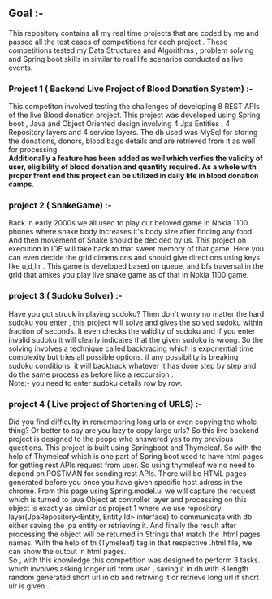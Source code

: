 ## Goal :- </br>
This repository contains all my real time projects  that are coded by me and passed all the test cases of competitions for each project . These competitions tested my Data Structures and Algorithms , problem solving and Spring boot skills in similar to real life scenarios 
conducted as live events.

### Project 1 ( Backend Live Project of Blood Donation System) :-
This competiton involved testing the challenges of developing 8 REST APIs of the live Blood donation project.  This project was developed using Spring boot , Java and Object Oriented design involving 4 Jpa Entities , 4 Repository layers and 4 service layers. The db used was MySql for storing the donations, donors, blood bags details and are retrieved from it as well for processing. </br>
**Additionally a feature has been added as well which verfies the validity of user, eligibility of blood donation and quantity required. As a whole with proper front end this project can be utilized in daily life in blood donation camps.** </br>

### project 2 ( SnakeGame) :- 
Back in early 2000s we all used to play our beloved game in Nokia 1100 phones where snake body increases it's body size after finding any food. And then movement of Snake should be decided by us. This project on execution in IDE will take back to that sweet memory of that game. Here you can even decide the grid dimensions and should give directions using keys like u,d,l,r . This game is developed based on queue, and bfs traversal in the grid that amkes you play live snake game as of that in Nokia 1100 game. </br>


### project 3 ( Sudoku Solver) :-
Have you got struck in playing sudoku? Then don't worry no matter the hard sudoku you enter , this project will solve and gives the solved sudoku within fraction of seconds. It even checks the validity of sudoku and if you enter invalid sudoku it will clearly indicates that the given sudoku is wrong. So the solving involves a technique called backtracing which is exponential time complexity but tries all possible options. if any possibility is breaking sudoku conditions, it will backtrack whatever it has done step by step and do the same process as before like a reccursion .</br>
Note:- you need to enter sudoku details row by row.

### project 4 ( Live project of Shortening of URLS) :-
Did you find difficulty in remembering long urls or even copying the whole thing? Or better to say are you lazy to copy large urls? So this live backend project is designed to the peope who answered yes to my previous questions. This project is built using Springboot and Thymeleaf. So with the help of Thymeleaf which is one part of Spring boot used to have html pages for getting rest APIs request from user. So using thymeleaf we no need to depend on POSTMAN for sending rest APIs. There will be HTML pages generated before you once you have given specific host adress in the chrome. From this page using Spring.model.ui we will capture the request which is turned to java Object at controller layer and processing on this object is exactly as similar as project 1 where we use repository layer(JpaRepository<Entity, Entity Id> interface)  to communicate with db either saving the jpa entity or retrieving it. And finally the result after processing the object will be returned in Strings that match the .html pages names. With the help of th (Tymeleaf) tag in that respective .html file, we can show the output in html pages.</br>
So , with this knowledge this competition was designed to perform 3 tasks. which involves asking longer url from user , saving it in db with 8 length random generated short url in db and retriving it or retrieve long url if short ulr is given .

